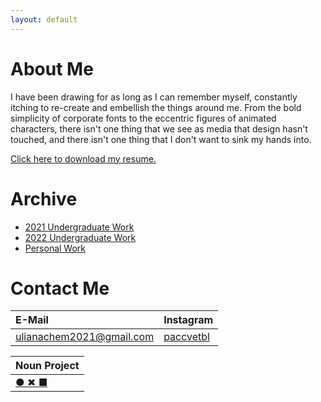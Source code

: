 ```yaml
---
layout: default
---
```


# About Me

I have been drawing for as long as I can remember myself, constantly itching to re-create and embellish the things around me. From the bold simplicity of corporate fonts to the eccentric figures of animated characters, there isn't one thing that we see as media that design hasn't touched, and there isn't one thing that I don't want to sink my hands into.

[Click here to download my resume.](https://drive.google.com/uc?export=download&id=12JD0weEU6C7r8rU1X3iASWEQtDgfk9yL)

# Archive

* [2021 Undergraduate Work](./undergraduate21-22.html)
* [2022 Undergraduate Work](./undergraduate22-23.html)
* [Personal Work](./personal.html)

# Contact Me

|E-Mail                  |Instagram                                        |
|:-----------------------|:------------------------------------------------|
|ulianachem2021@gmail.com|[paccvetbl](https://www.instagram.com/paccvetbl/)|

|Noun Project                                        |
|:---------------------------------------------------|
|[● ✖ ■](https://thenounproject.com/ulianachem2021/)|
